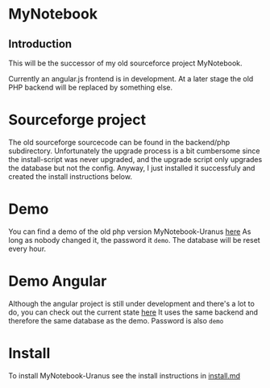 # MyNotebook

## Introduction
This will be the successor of my old sourceforce project MyNotebook.

Currently an angular.js frontend is in development. At a later stage the old PHP backend will be replaced 
by something else.

# Sourceforge project
The old sourceforge sourcecode can be found in the backend/php subdirectory. Unfortunately the upgrade process is a bit
cumbersome since the install-script was never upgraded, and the upgrade script only upgrades the database but not the 
config. Anyway, I just installed it successfuly and created the install instructions below.

# Demo
You can find a demo of the old php version MyNotebook-Uranus [here](http://adras.bplaced.net/notes-uranus/)
As long as nobody changed it, the password it `demo`. The database will be reset every hour.

# Demo Angular
Although the angular project is still under development and there's a lot to do, you can check out the current state [here](http://adras.bplaced.net/notes-angular/)
It uses the same backend and therefore the same database as the demo. Password is also `demo`

# Install
To install MyNotebook-Uranus see the install instructions in [install.md](https://github.com/adras/MyNotebook/blob/main/Install.md)


